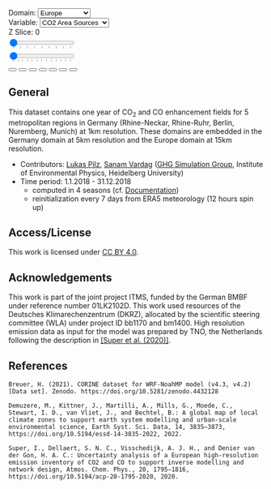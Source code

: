 <link rel="stylesheet" href="{{ '/assets/css/v1.css' | relative_url }}">
<div id="fullplot">
  <div id="container">
    <div id="controls">
      <div id="dropdown-controls">
        <div id="domain-container">
          <label for="domainDropdown">Domain:</label>
          <select id="domainDropdown">
            <option value="1">Europe</option>
            <option value="2">Germany</option>
            <option value="3">Rhine-Neckar</option>
            <option value="4">Berlin</option>
            <option value="5">Rhine-Ruhr</option>
            <option value="6">Nuremberg</option>
            <option value="7">Munich</option>
          </select>
        </div>
        <div id="variable-container">
          <label for="variableDropdown">Variable:</label>
          <select id="variableDropdown">
            <option value="CO2_ANT">CO2 Area Sources</option>
            <option value="CO2_TST">CO2 Point Sources</option>
            <option value="CO2_TRAFFIC">CO2 Traffic</option>
            <option value="CO2_BF">CO2 Biofuel</option>
            <option value="CO2_VPRM">CO2 Biogenic</option>
            <option value="CO_ANT">CO Anthro</option>
          </select>
        </div>
      </div>
      <div id="zslider-container">
        <label id="zlabel" for="zslider">Z Slice: 0</label>
        <div id="zslider-inner">
          <input type="range" id="zslider" min="0" max="40" value="0" step="1" list="ztickmarks">
          <datalist id="ztickmarks">
            <option value="40" label="40"></option>
            <option value="35" label="35"></option>
            <option value="30" label="30"></option>
            <option value="25" label="25"></option>
            <option value="20" label="20"></option>
            <option value="15" label="15"></option>
            <option value="10" label="10"></option>
            <option value="5" label="5"></option>
            <option value="0" label="0"></option>
          </datalist>
        </div>
      </div>
    </div>
    <div id="myDiv"></div>
  </div>
  <div id="timeWidget">
    <input type="range" id="timeSlider" min="0" max="8760" value="0" step="24" list="tickmarks">
    <datalist id="tickmarks">
      <option value="0" label="Jan"></option>
      <option value="744" label="Feb"></option>
      <option value="1416" label="Mar"></option>
      <option value="2160" label="Apr"></option>
      <option value="2880" label="May"></option>
      <option value="3624" label="Jun"></option>
      <option value="4344" label="Jul"></option>
      <option value="5088" label="Aug"></option>
      <option value="5832" label="Sep"></option>
      <option value="6552" label="Oct"></option>
      <option value="7296" label="Nov"></option>
      <option value="8016" label="Dec"></option>
      <option value="8760" label="2019"></option>
    </datalist>
    <div id="timeWidget-buttons">
      <button id="decreaseSpeedButton" class="fa fa-minus"></button>
      <button id="decrementTimeButton" class="fa fa-fast-backward"></button>
      <button id="stepTimeBackButton" class="fa fa-step-backward"></button>
      <button id="playButton" class="fa fa-play"></button>
      <button id="stepTimeForwardButton" class="fa fa-step-forward"></button>
      <button id="incrementTimeButton" class="fa fa-fast-forward"></button>
      <button id="increaseSpeedButton" class="fa fa-plus"></button>
    </div>
  </div>
</div>

<script type="module" src="{{ '/assets/scripts/plot_v1.js' | relative_url }}"></script>
<script src="https://cdn.plot.ly/plotly-latest.min.js"></script>
<script src="{{ '/assets/scripts/decoder.js' | relative_url}}" defer></script>


## General

This dataset contains one year of CO<sub>2</sub> and CO enhancement fields for 5 metropolitan regions in Germany (Rhine-Neckar, Rhine-Ruhr, Berlin, Nuremberg, Munich) at 1km resolution.
These domains are embedded in the Germany domain at 5km resolution and the Europe domain at 15km resolution.

- Contributors: <a class="enc" href="znvygb:yhxnf.cvym@vhc.hav-urvqryoret.qr">Lukas Pilz</a>, <a class="enc" href="znvygb:fnanz.ineqnt@hav-urvqryoret.qr">Sanam Vardag</a> ([GHG Simulation Group](https://www.iup.uni-heidelberg.de/de/forschung/atmosphaere/simulation-von-treibhausgasen-in-der-atmosphaere-vardag-gruppe), Institute of Environmental Physics, Heidelberg University)
- Time period: 1.1.2018 - 31.12.2018
    - computed in 4 seasons (cf. [Documentation](documentation.md))
    - reinitialization every 7 days from ERA5 meteorology (12 hours spin up)


## Access/License

This work is licensed under [CC BY 4.0](http://creativecommons.org/licenses/by/4.0).


## Acknowledgements

This work is part of the joint project ITMS, funded by the German BMBF under reference number 01LK2102D.
This work used resources of the Deutsches Klimarechenzentrum (DKRZ), allocated by the scientific steering committee (WLA) under project ID bb1170 and bm1400.
High resolution emission data as input for the model was prepared by TNO, the Netherlands following the description in [[Super et al. (2020)]](https://doi.org/10.5194/acp-20-1795-2020).


## References

```
Breuer, H. (2021). CORINE dataset for WRF-NoahMP model (v4.3, v4.2) [Data set]. Zenodo. https://doi.org/10.5281/zenodo.4432128  
```
```
Demuzere, M., Kittner, J., Martilli, A., Mills, G., Moede, C., Stewart, I. D., van Vliet, J., and Bechtel, B.: A global map of local climate zones to support earth system modelling and urban-scale environmental science, Earth Syst. Sci. Data, 14, 3835–3873, https://doi.org/10.5194/essd-14-3835-2022, 2022. 
```
```
Super, I., Dellaert, S. N. C., Visschedijk, A. J. H., and Denier van der Gon, H. A. C.: Uncertainty analysis of a European high-resolution emission inventory of CO2 and CO to support inverse modelling and network design, Atmos. Chem. Phys., 20, 1795–1816, https://doi.org/10.5194/acp-20-1795-2020, 2020. 
```
